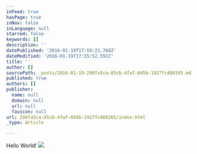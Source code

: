 ```yaml
---
inFeed: true
hasPage: true
inNav: false
inLanguage: null
starred: false
keywords: []
description: ''
datePublished: '2016-01-19T17:59:21.760Z'
dateModified: '2016-01-19T17:55:52.591Z'
title: ''
author: []
sourcePath: _posts/2016-01-19-298fa5ca-85cb-4faf-845b-1927fc486165.md
published: true
authors: []
publisher:
  name: null
  domain: null
  url: null
  favicon: null
url: 298fa5ca-85cb-4faf-845b-1927fc486165/index.html
_type: Article

---
```

Hello World!
![](https://s3-us-west-2.amazonaws.com/the-grid-img/p/6bec9ed55b96327a5264167be672c90e911473da.jpg)